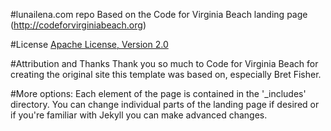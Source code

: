 #lunailena.com repo
Based on the Code for Virginia Beach landing page (http://codeforvirginiabeach.org)

#License
[Apache License, Version 2.0](http://www.apache.org/licenses/LICENSE-2.0)

#Attribution and Thanks
Thank you so much to Code for Virginia Beach for creating the original site this template was based on, especially Bret Fisher.

#More options:
Each element of the page is contained in the '_includes' directory.  You can change individual parts of the landing page if desired or if you're familiar with Jekyll you can make advanced changes.